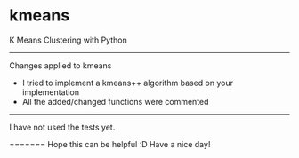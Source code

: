 kmeans
======

K Means Clustering with Python

-------
Changes applied to kmeans
- I tried to implement a kmeans++ algorithm based on your implementation
- All the added/changed functions were commented

-------
I have not used the tests yet.

=======
Hope this can be helpful :D Have a nice day!

